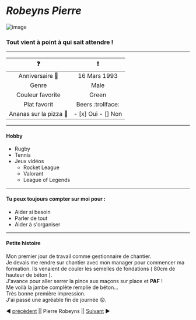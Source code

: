# *Robeyns Pierre*
![image](assets/pierre.png)

###  Tout vient à point à qui sait attendre !  
-----------------------------------------------


|:question:   	|:exclamation:  	|
|:-:	|:-:	|
|Anniversaire :tada:  	|16 Mars 1993  	|
|Genre   	|Male  	|
|Couleur favorite   	|Green  	|
|Plat favorit   	|Beers :trollface:  	|
|Ananas sur la pizza :pizza:   	|- [x] Oui  - [] Non	|  
---------------------------------------------------------

#### Hobby  
- Rugby
- Tennis
- Jeux vidéos
	- Rocket League
	- Valorant
	- League of Legends
----------------------------------------------------------

#### Tu peux toujours compter sur moi pour :

- Aider si besoin
- Parler de tout 
- Aider à s'organiser
--------------------------------------------------

#### Petite histoire

Mon premier jour de travail comme gestionnaire de chantier.  
Je devais me rendre sur chantier avec mon manager pour commencer
ma formation. Ils venaient de couler les semelles de fondations ( 80cm de hauteur de béton ).  
J'avance pour aller serrer la pince aux maçons sur place et **PAF** !  
Me voilà la jambe complète remplie de béton...  
Très bonne première impression.  
J'ai passé une agréable fin de journée :rage:.












:arrow_backward: [précédent](https://github.com/philouLeF/markdownSolo) || Pierre Robeyns || [Suivant](https://github.com/sarah-jpro/challenge-markdown/blob/main/markdown.md) :arrow_forward:
